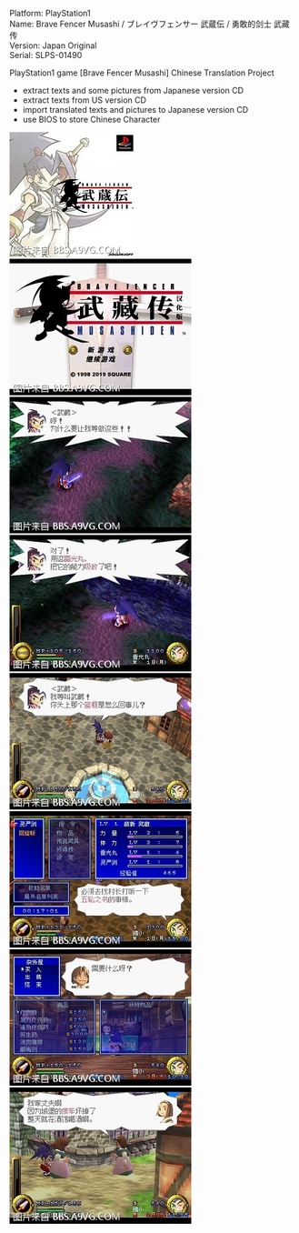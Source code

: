 Platform: PlayStation1  
Name: Brave Fencer Musashi / ブレイヴフェンサー 武蔵伝 / 勇敢的剑士 武藏传  
Version: Japan Original  
Serial: SLPS-01490    

PlayStation1 game [Brave Fencer Musashi] Chinese Translation Project
* extract texts and some pictures from Japanese version CD
* extract texts from US version CD
* import translated texts and pictures to Japanese version CD
* use BIOS to store Chinese Character  

![](https://raw.githubusercontent.com/jywjyw/bravefencer-hack/master/preview/1.jpg)  
![](https://raw.githubusercontent.com/jywjyw/bravefencer-hack/master/preview/2.jpg)  
![](https://raw.githubusercontent.com/jywjyw/bravefencer-hack/master/preview/3.jpg)  
![](https://raw.githubusercontent.com/jywjyw/bravefencer-hack/master/preview/4.jpg)  
![](https://raw.githubusercontent.com/jywjyw/bravefencer-hack/master/preview/5.jpg)  
![](https://raw.githubusercontent.com/jywjyw/bravefencer-hack/master/preview/6.jpg)  
![](https://raw.githubusercontent.com/jywjyw/bravefencer-hack/master/preview/7.jpg)  
![](https://raw.githubusercontent.com/jywjyw/bravefencer-hack/master/preview/8.jpg)  
